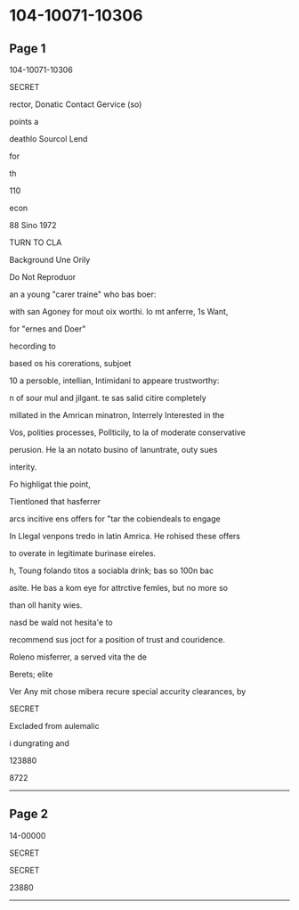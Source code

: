 # 104-10071-10306

## Page 1

104-10071-10306

SECRET

rector, Donatic Contact Gervice (so)

points a

deathlo Sourcol Lend

for

th

110

econ

88 Sino 1972

TURN TO CLA

Background Une Orily

Do Not Reproduor

an a young "carer traine" who bas boer:

with san Agoney for mout oix worthi. lo mt anferre, 1s Want,

for "ernes and Doer"

hecording to

based os his corerations, subjoet

10 a persoble, intellian, Intimidani to appeare trustworthy:

n of sour mul and jilgant. te sas salid citire completely

millated in the Amrican minatron, Interrely Interested in the

Vos, polities processes, Pollticily, to la of moderate conservative

perusion. He la an notato busino of lanuntrate, outy sues

interity.

Fo highligat thie point,

Tientloned that hasferrer

arcs incitive ens offers for "tar the cobiendeals to engage

In Llegal venpons tredo in latin Amrica. He rohised these offers

to overate in legitimate burinase eireles.

h, Toung folando titos a sociabla drink; bas so 100n bac

asite. He bas a kom eye for attrctive femles, but no more so

than oll hanity wies.

nasd be wald not hesita'e to

recommend sus joct for a position of trust and couridence.

Roleno misferrer, a served vita the de

Berets; elite

Ver Any mit chose mibera recure special accurity clearances, by

SECRET

Excladed from aulemalic

i dungrating and

123880

8722

---

## Page 2

14-00000

SECRET

SECRET

23880

---

